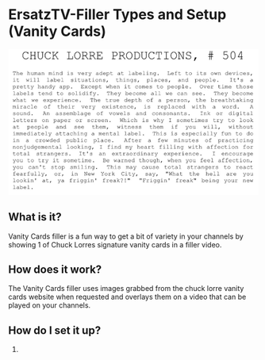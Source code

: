 # ErsatzTV-Filler Types and Setup (Vanity Cards)

![Vanity Cards](../images/filler-types/vanity-cards.png)

## What is it?

Vanity Cards filler is a fun way to get a bit of variety in your channels by showing 1 of Chuck Lorres signature vanity cards in a filler video.

## How does it work?

The Vanity Cards filler uses images grabbed from the chuck lorre vanity cards website when requested and overlays them on a video that can be played on your channels.

## How do I set it up?

1.
